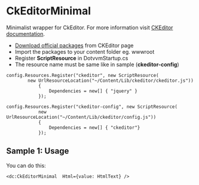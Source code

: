 # CkEditorMinimal

Minimalist wrapper for CkEditor. For more information visit [CKEditor documentation](https://docs.ckeditor.com/).

+  [Download official packages](https://ckeditor.com/download) from CKEditor page
+  Import the packages to your content folder eg. wwwroot
+  Register **ScriptResource** in DotvvmStartup.cs 
+  The resource name must be same like in sample (**ckeditor-config**)

```CSHARP
config.Resources.Register("ckeditor", new ScriptResource(
	    new UrlResourceLocation("~/Content/Lib/ckeditor/ckeditor.js"))
            {
                Dependencies = new[] { "jquery" }
            });

config.Resources.Register("ckeditor-config", new ScriptResource(
            new UrlResourceLocation("~/Content/Lib/ckeditor/config.js"))
            {
                Dependencies = new[] { "ckeditor"}
            });
```

## Sample 1: Usage

You can do this:

```DOTHTML
<dc:CkEditorMinimal  Html={value: HtmlText} />
```

